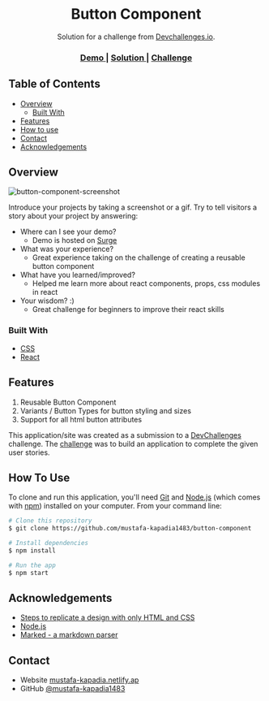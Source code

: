 <!-- Please update value in the {}  -->

<h1 align="center">Button Component</h1>

<div align="center">
   Solution for a challenge from  <a href="http://devchallenges.io" target="_blank">Devchallenges.io</a>.
</div>

<div align="center">
  <h3>
    <a href="http://button-component.surge.sh/">
      Demo
    </a>
    <span> | </span>
    <a href="https://devchallenges.io/solutions/dvK9G0aFtMOPt3QiChzv">
      Solution
    </a>
    <span> | </span>
    <a href="https://devchallenges.io/challenges/ohgVTyJCbm5OZyTB2gNY">
      Challenge
    </a>
  </h3>
</div>

<!-- TABLE OF CONTENTS -->

## Table of Contents

- [Overview](#overview)
  - [Built With](#built-with)
- [Features](#features)
- [How to use](#how-to-use)
- [Contact](#contact)
- [Acknowledgements](#acknowledgements)

<!-- OVERVIEW -->

## Overview

![button-component-screenshot](https://user-images.githubusercontent.com/60058032/166140011-19345c4c-59c4-4049-a0b3-47ead790bb86.gif)


Introduce your projects by taking a screenshot or a gif. Try to tell visitors a story about your project by answering:

- Where can I see your demo?
   - Demo is hosted on [Surge](http://button-component.surge.sh/)
- What was your experience?
  - Great experience taking on the challenge of creating a reusable button component
- What have you learned/improved?
  - Helped me learn more about react components, props, css modules in react
- Your wisdom? :)
  - Great challenge for beginners to improve their react skills

### Built With

<!-- This section should list any major frameworks that you built your project using. Here are a few examples.-->

- [CSS](https://developer.mozilla.org/en-US/docs/Web/CSS)
- [React](https://reactjs.org/)

## Features

<!-- List the features of your application or follow the template. Don't share the figma file here :) -->

1. Reusable Button Component
2. Variants / Button Types for button styling and sizes
3. Support for all html button attributes

This application/site was created as a submission to a [DevChallenges](https://devchallenges.io/challenges) challenge. The [challenge](https://devchallenges.io/challenges/ohgVTyJCbm5OZyTB2gNY) was to build an application to complete the given user stories.

## How To Use

<!-- This is an example, please update according to your application -->

To clone and run this application, you'll need [Git](https://git-scm.com) and [Node.js](https://nodejs.org/en/download/) (which comes with [npm](http://npmjs.com)) installed on your computer. From your command line:

```bash
# Clone this repository
$ git clone https://github.com/mustafa-kapadia1483/button-component

# Install dependencies
$ npm install

# Run the app
$ npm start
```

## Acknowledgements

<!-- This section should list any articles or add-ons/plugins that helps you to complete the project. This is optional but it will help you in the future. For exmpale -->

- [Steps to replicate a design with only HTML and CSS](https://devchallenges-blogs.web.app/how-to-replicate-design/)
- [Node.js](https://nodejs.org/)
- [Marked - a markdown parser](https://github.com/chjj/marked)

## Contact

- Website [mustafa-kapadia.netlify.ap](https://mustafa-kapadia.netlify.app/)
- GitHub [@mustafa-kapadia1483](https://github.com/mustafa-kapadia1483)
